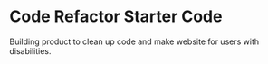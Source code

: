 # Code Refactor Starter Code
Building product to clean up code and make website for users with disabilities. 

